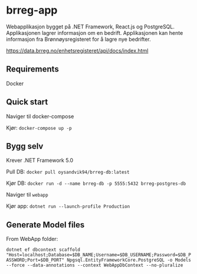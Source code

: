 # brreg-app

Webapplikasjon bygget på .NET Framework, React.js og PostgreSQL.
Applikasjonen lagrer informasjon om en bedrift. Applikasjonen kan hente informasjon fra Brønnøysregisteret for å lagre nye bedrifter.

https://data.brreg.no/enhetsregisteret/api/docs/index.html

## Requirements

Docker

## Quick start

Naviger til docker-compose

Kjør:
`docker-compose up -p`

## Bygg selv
Krever .NET Framework 5.0

Pull DB:
`docker pull oysandvik94/brreg-db:latest`

Kjør DB:
`docker run -d --name brreg-db -p 5555:5432 brreg-postgres-db`

Naviger til `webapp`

Kjør app:
`dotnet run --launch-profile Production`

## Generate Model files
From WebApp folder:

`dotnet ef dbcontext scaffold "Host=localhost;Database=$DB_NAME;Username=$DB_USERNAME;Password=$DB_PASSWORD;Port=$DB_PORT" Npgsql.EntityFrameworkCore.PostgreSQL -o Models --force --data-annotations --context WebAppDbContext --no-pluralize`
